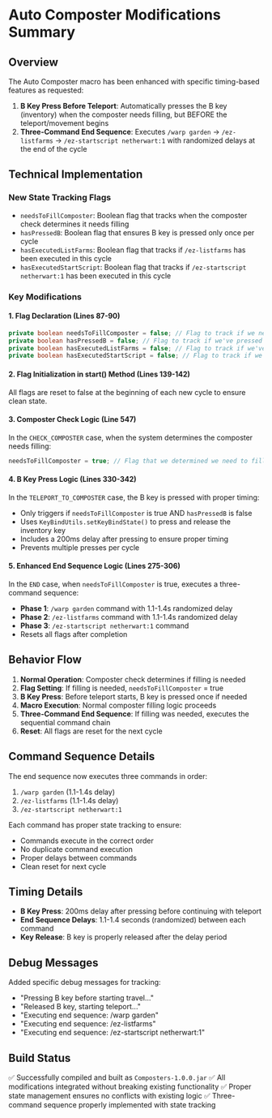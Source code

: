 # Auto Composter Modifications Summary

## Overview
The Auto Composter macro has been enhanced with specific timing-based features as requested:

1. **B Key Press Before Teleport**: Automatically presses the B key (inventory) when the composter needs filling, but BEFORE the teleport/movement begins
2. **Three-Command End Sequence**: Executes `/warp garden` → `/ez-listfarms` → `/ez-startscript netherwart:1` with randomized delays at the end of the cycle

## Technical Implementation

### New State Tracking Flags
- `needsToFillComposter`: Boolean flag that tracks when the composter check determines it needs filling
- `hasPressedB`: Boolean flag that ensures B key is pressed only once per cycle
- `hasExecutedListFarms`: Boolean flag that tracks if `/ez-listfarms` has been executed in this cycle
- `hasExecutedStartScript`: Boolean flag that tracks if `/ez-startscript netherwart:1` has been executed in this cycle

### Key Modifications

#### 1. Flag Declaration (Lines 87-90)
```java
private boolean needsToFillComposter = false; // Flag to track if we need to proceed with filling
private boolean hasPressedB = false; // Flag to track if we've pressed B key for this cycle
private boolean hasExecutedListFarms = false; // Flag to track if we've executed /ez-listfarms
private boolean hasExecutedStartScript = false; // Flag to track if we've executed /ez-startscript
```

#### 2. Flag Initialization in start() Method (Lines 139-142)
All flags are reset to false at the beginning of each new cycle to ensure clean state.

#### 3. Composter Check Logic (Line 547)
In the `CHECK_COMPOSTER` case, when the system determines the composter needs filling:
```java
needsToFillComposter = true; // Flag that we determined we need to fill
```

#### 4. B Key Press Logic (Lines 330-342)
In the `TELEPORT_TO_COMPOSTER` case, the B key is pressed with proper timing:
- Only triggers if `needsToFillComposter` is true AND `hasPressedB` is false
- Uses `KeyBindUtils.setKeyBindState()` to press and release the inventory key
- Includes a 200ms delay after pressing to ensure proper timing
- Prevents multiple presses per cycle

#### 5. Enhanced End Sequence Logic (Lines 275-306)
In the `END` case, when `needsToFillComposter` is true, executes a three-command sequence:
- **Phase 1**: `/warp garden` command with 1.1-1.4s randomized delay
- **Phase 2**: `/ez-listfarms` command with 1.1-1.4s randomized delay
- **Phase 3**: `/ez-startscript netherwart:1` command
- Resets all flags after completion

## Behavior Flow

1. **Normal Operation**: Composter check determines if filling is needed
2. **Flag Setting**: If filling is needed, `needsToFillComposter` = true
3. **B Key Press**: Before teleport starts, B key is pressed once if needed
4. **Macro Execution**: Normal composter filling logic proceeds
5. **Three-Command End Sequence**: If filling was needed, executes the sequential command chain
6. **Reset**: All flags are reset for the next cycle

## Command Sequence Details

The end sequence now executes three commands in order:
1. `/warp garden` (1.1-1.4s delay)
2. `/ez-listfarms` (1.1-1.4s delay) 
3. `/ez-startscript netherwart:1`

Each command has proper state tracking to ensure:
- Commands execute in the correct order
- No duplicate command execution
- Proper delays between commands
- Clean reset for next cycle

## Timing Details

- **B Key Press**: 200ms delay after pressing before continuing with teleport
- **End Sequence Delays**: 1.1-1.4 seconds (randomized) between each command
- **Key Release**: B key is properly released after the delay period

## Debug Messages
Added specific debug messages for tracking:
- "Pressing B key before starting travel..."
- "Released B key, starting teleport..."
- "Executing end sequence: /warp garden"
- "Executing end sequence: /ez-listfarms"
- "Executing end sequence: /ez-startscript netherwart:1"

## Build Status
✅ Successfully compiled and built as `Composters-1.0.0.jar`
✅ All modifications integrated without breaking existing functionality
✅ Proper state management ensures no conflicts with existing logic
✅ Three-command sequence properly implemented with state tracking